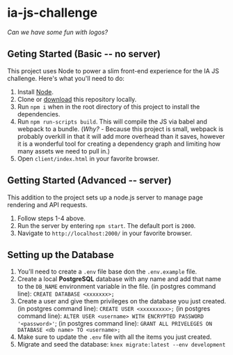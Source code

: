 # ia-js-challenge

*Can we have some fun with logos?*

## Geting Started (Basic -- no server)

This project uses Node to power a slim front-end experience for the IA JS challenge. Here's what you'll need to do:
1. Install [Node](https://nodejs.org/en/).
2. Clone or [download](https://github.com/tom-con/ia-js-challenge/archive/master.zip) this repository locally.
3. Run `npm i` when in the root directory of this project to install the dependencies.
4. Run `npm run-scripts build`. This will compile the JS via babel and webpack to a bundle. (*Why?* - Because this project is small, webpack is probably overkill in that it will add more overhead than it saves, however it is a wonderful tool for creating a dependency graph and limiting how many assets we need to pull in.)
5. Open `client/index.html` in your favorite browser.


## Getting Started (Advanced -- server)

This addition to the project sets up a node.js server to manage page rendering and API requests.

1. Follow steps 1-4 above.
2. Run the server by entering `npm start`. The default port is `2000`.
3. Navigate to `http://localhost:2000/` in your favorite browser.

## Setting up the Database

1. You'll need to create a `.env` file base don the `.env.example` file.
2. Create a local **PostgreSQL** database with any name and add that name to the `DB_NAME` environment variable in the file.
(in postgres command line): `CREATE DATABASE <xxxxxxx>;` 
3. Create a user and give them privileges on the database you just created.
    (in postgres command line): `CREATE USER <xxxxxxxxx>;`
    (in postgres command line): `ALTER USER <username> WITH ENCRYPTED PASSWORD '<password>'`;
    (in postgres command line): `GRANT ALL PRIVELEGES ON DATABASE <db name> TO <username>;`
4. Make sure to update the `.env` file with all the items you just created.
5. Migrate and seed the database: `knex migrate:latest --env development`
